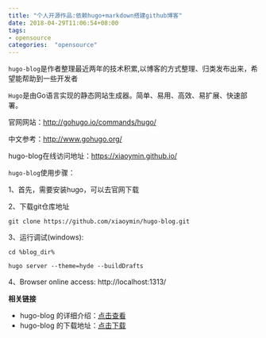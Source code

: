 ```yaml
---
title: "个人开源作品:依赖hugo+markdown搭建github博客"
date: 2018-04-29T11:06:54+08:00
tags:
- opensource
categories:  "opensource" 
---
```


`hugo-blog`是作者整理最近两年的技术积累,以博客的方式整理、归类发布出来，希望能帮助到一些开发者

`Hugo`是由Go语言实现的静态网站生成器。简单、易用、高效、易扩展、快速部署。 

官网网站：http://gohugo.io/commands/hugo/

中文参考：http://www.gohugo.org/

hugo-blog在线访问地址：https://xiaoymin.github.io/

`hugo-blog`使用步骤：

1、首先，需要安装hugo，可以去官网下载

2、下载git仓库地址

```shell
git clone https://github.com/xiaoymin/hugo-blog.git
```

3、运行调试(windows):

```shell
cd %blog_dir%

hugo server --theme=hyde --buildDrafts
```

4、Browser online access: http://localhost:1313/


**相关链接**

- hugo-blog 的详细介绍：[点击查看](https://github.com/xiaoymin/hugo-blog)
- hugo-blog 的下载地址：[点击下载](https://github.com/xiaoymin/hugo-blog)
